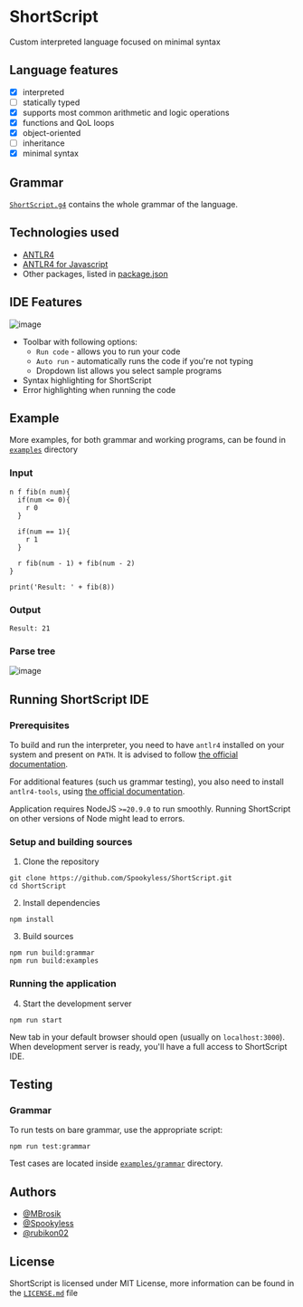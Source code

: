 # ShortScript

Custom interpreted language focused on minimal syntax

## Language features
- [x] interpreted
- [ ] statically typed
- [x] supports most common arithmetic and logic operations
- [x] functions and QoL loops
- [x] object-oriented
- [ ] inheritance
- [x] minimal syntax

## Grammar

[`ShortScript.g4`](./ShortScript.g4) contains the whole grammar of the language.

## Technologies used
- [ANTLR4](https://www.antlr.org/)
- [ANTLR4 for Javascript](https://github.com/antlr/antlr4/blob/master/doc/javascript-target.md)
- Other packages, listed in [package.json](./package.json)

## IDE Features
![image](https://github.com/Spookyless/ShortScript/assets/63966121/19792c50-50fb-409b-a1f8-5e54b322a43a)

- Toolbar with following options:
  - `Run code` - allows you to run your code
  - `Auto run` - automatically runs the code if you're not typing
  - Dropdown list allows you select sample programs
- Syntax highlighting for ShortScript
- Error highlighting when running the code

## Example

More examples, for both grammar and working programs, can be found in [`examples`](./examples/) directory

### Input
```
n f fib(n num){
  if(num <= 0){
    r 0
  }
  
  if(num == 1){
    r 1
  }

  r fib(num - 1) + fib(num - 2) 
}
  
print('Result: ' + fib(8))
```

### Output
```
Result: 21
```

### Parse tree
![image](https://github.com/Spookyless/ShortScript/assets/63966121/3af59cfe-db6f-47ab-802c-a11371152003)


## Running ShortScript IDE

### Prerequisites

To build and run the interpreter, you need to have `antlr4` installed on your system and present on `PATH`. It is advised to follow [the official documentation](https://github.com/antlr/antlr4/blob/master/doc/getting-started.md).

For additional features (such us grammar testing), you also need to install `antlr4-tools`, using [the official documentation](https://github.com/antlr/antlr4-tools/blob/master/README.md).

Application requires NodeJS `>=20.9.0` to run smoothly. Running ShortScript on other versions of Node might lead to errors.

### Setup and building sources

1. Clone the repository
```shell
git clone https://github.com/Spookyless/ShortScript.git
cd ShortScript
```

2. Install dependencies
```shell
npm install
```

3. Build sources
```shell
npm run build:grammar
npm run build:examples
```

### Running the application

4. Start the development server
```shell
npm run start
```

New tab in your default browser should open (usually on `localhost:3000`). When development server is ready, you'll have a full access to ShortScript IDE.

## Testing

### Grammar

To run tests on bare grammar, use the appropriate script:
```shell
npm run test:grammar
```

Test cases are located inside [`examples/grammar`](./examples/grammar) directory.

## Authors

- [@MBrosik](https://github.com/MBrosik)
- [@Spookyless](https://github.com/Spookyless)
- [@rubikon02](https://github.com/rubikon02)

## License

ShortScript is licensed under MIT License, more information can be found in the [`LICENSE.md`](./LICENSE.md) file